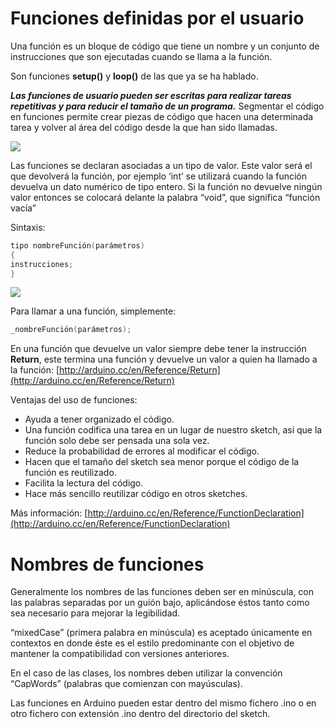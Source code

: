 # Funciones definidas por el usuario

Una función es un bloque de código que tiene un nombre y un conjunto de instrucciones que son ejecutadas cuando se llama a la función. 

Son funciones **setup()** y **loop()** de las que ya se ha hablado.

***Las funciones de usuario pueden ser escritas para realizar tareas repetitivas y para reducir el tamaño de un programa.*** Segmentar el código en funciones permite crear piezas de código que hacen una determinada tarea y volver al área del código desde la que han sido llamadas.

![](https://aprendiendoarduino.files.wordpress.com/2015/03/3c62c-dibujo-bmp.jpg?w=320)

Las funciones se declaran asociadas a un tipo de valor. Este valor será el que devolverá la función, por ejemplo ‘int’ se utilizará cuando la función devuelva un dato numérico de tipo entero. Si la función no devuelve ningún valor entonces se colocará delante la palabra “void”, que significa “función vacía”

Sintaxis:
```c
tipo nombreFunción(parámetros)
{
instrucciones;
}
```

![](https://www.arduino.cc/en/uploads/Reference/FuncAnatomy.png)

Para llamar a una función, simplemente:
```c
_nombreFunción(parámetros);
```

En una función que devuelve un valor siempre debe tener la instrucción **Return**, este termina una función y devuelve un valor a quien ha llamado a la función: [http://arduino.cc/en/Reference/Return](http://arduino.cc/en/Reference/Return)

Ventajas del uso de funciones:

-   Ayuda a tener organizado el código.
-   Una función codifica una tarea en un lugar de nuestro sketch, así que la función solo debe ser pensada una sola vez.
-   Reduce la probabilidad de errores al modificar el código.
-   Hacen que el tamaño del sketch sea menor porque el código de la función es reutilizado.
-   Facilita la lectura del código.
-   Hace más sencillo reutilizar código en otros sketches.

Más información: [http://arduino.cc/en/Reference/FunctionDeclaration](http://arduino.cc/en/Reference/FunctionDeclaration)

# Nombres de funciones

Generalmente los nombres de las funciones deben ser en minúscula, con las palabras separadas por un guión bajo, aplicándose éstos tanto como sea necesario para mejorar la legibilidad.

“mixedCase” (primera palabra en minúscula) es aceptado únicamente en contextos en donde éste es el estilo predominante con el objetivo de mantener la compatibilidad con versiones anteriores.

En el caso de las clases, los nombres deben utilizar la convención “CapWords” (palabras que comienzan con mayúsculas).

Las funciones en Arduino pueden estar dentro del mismo fichero .ino o en otro fichero con extensión .ino dentro del directorio del sketch.
<!--stackedit_data:
eyJoaXN0b3J5IjpbMjQxMjc0NDQ5LC0xNjA4MTM1NDgzXX0=
-->